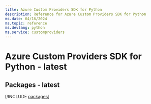 ```yaml
---
title: Azure Custom Providers SDK for Python
description: Reference for Azure Custom Providers SDK for Python
ms.date: 04/16/2024
ms.topic: reference
ms.devlang: python
ms.service: customproviders
---
```

# Azure Custom Providers SDK for Python - latest
## Packages - latest
[!INCLUDE [packages](custom-providers-index.md)]